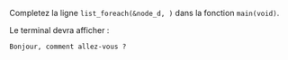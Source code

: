 Completez la ligne `list_foreach(&node_d, )` dans la fonction `main(void)`.

Le terminal devra afficher :

	Bonjour, comment allez-vous ?